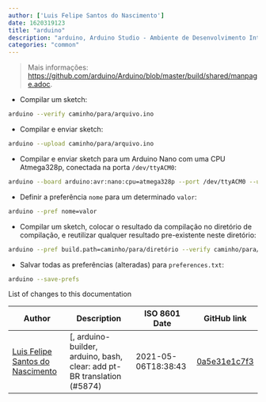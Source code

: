 ```yaml
---
author: ['Luis Felipe Santos do Nascimento']
date: 1620319123
title: "arduino"
description: "arduino, Arduino Studio - Ambiente de Desenvolvimento Integrado para a plataforma Arduino."
categories: "common"
---
```

> Mais informações: <https://github.com/arduino/Arduino/blob/master/build/shared/manpage.adoc>.

- Compilar um sketch:

```bash
arduino --verify caminho/para/arquivo.ino
```

- Compilar e enviar sketch:

```bash
arduino --upload caminho/para/arquivo.ino
```

- Compilar e enviar sketch para um Arduino Nano com uma CPU Atmega328p, conectada na porta `/dev/ttyACM0`:

```bash
arduino --board arduino:avr:nano:cpu=atmega328p --port /dev/ttyACM0 --upload caminho/para/arquivo.ino
```

- Definir a preferência `nome` para um determinado `valor`:

```bash
arduino --pref nome=valor
```

- Compilar um sketch, colocar o resultado da compilação no diretório de compilação, e reutilizar qualquer resultado pre-existente neste diretório:

```bash
arduino --pref build.path=caminho/para/diretório --verify caminho/para/arquivo.ino
```

- Salvar todas as preferências (alteradas) para `preferences.txt`:

```bash
arduino --save-prefs
```
List of changes to this documentation


Author | Description | ISO 8601 Date | GitHub link
------|-----|-----|-----
[Luis Felipe Santos do Nascimento](mailto:luisfelipesdn12@gmail.com) | [, arduino-builder, arduino, bash, clear: add pt-BR translation (#5874) | 2021-05-06T18:38:43 | [0a5e31e1c7f3](https://github.com/tldr-pages/tldr/commit/0a5e31e1c7f3a48ec206ca07bb1ffb1cd0fb39c0)

